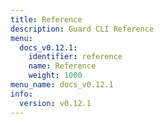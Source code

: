 ```yaml
---
title: Reference
description: Guard CLI Reference
menu:
  docs_v0.12.1:
    identifier: reference
    name: Reference
    weight: 1000
menu_name: docs_v0.12.1
info:
  version: v0.12.1
---
```


